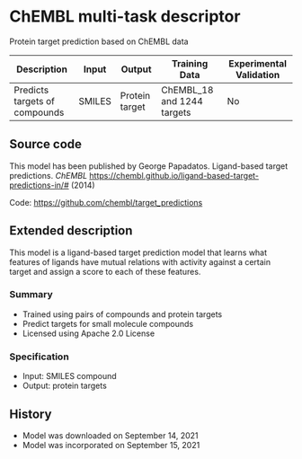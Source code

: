 # ChEMBL multi-task descriptor

Protein target prediction based on ChEMBL data

| Description | Input  | Output  | Training Data | Experimental Validation |
| ------- | --- | --- | --- | --- |
| Predicts targets of compounds | SMILES | Protein target | ChEMBL_18 and 1244 targets | No |

## Source code
This model has been published by George Papadatos. Ligand-based target predictions. *ChEMBL* https://chembl.github.io/ligand-based-target-predictions-in/# (2014)

Code: https://github.com/chembl/target_predictions

## Extended description
This model is a ligand-based target prediction model that learns what features of ligands have mutual relations with activity against a certain target and assign a score to each of these features. 

### Summary
- Trained using pairs of compounds and protein targets
- Predict targets for small molecule compounds
- Licensed using Apache 2.0 License

### Specification
- Input: SMILES compound
- Output: protein targets

## History
- Model was downloaded on September 14, 2021
- Model was incorporated on September 15, 2021

